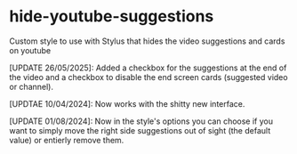# hide-youtube-suggestions
Custom style to use with Stylus that hides the video suggestions and cards on youtube

[UPDATE 26/05/2025]: Added a checkbox for the suggestions at the end of the video and a checkbox to disable the end screen cards (suggested video or channel).

[UPDTAE 10/04/2024]: Now works with the shitty new interface.

[UPDATE 01/08/2024]: Now in the style's options you can choose if you want to simply move the right side suggestions out of sight (the default value) or entierly remove them.
